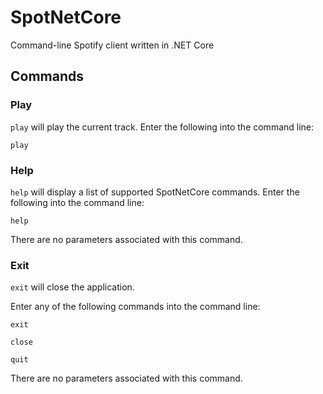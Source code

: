 # SpotNetCore
Command-line Spotify client written in .NET Core

## Commands
### Play
`play` will play the current track.
Enter the following into the command line:
```
play
```
### Help
`help` will display a list of supported SpotNetCore commands.
Enter the following into the command line:
```
help
```
There are no parameters associated with this command.

### Exit
`exit` will close the application.

Enter any of the following commands into the command line:

```
exit
```

```
close
```

```
quit
```

There are no parameters associated with this command.
